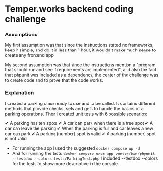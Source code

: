 # Temper.works backend coding challenge

### Assumptions
My first assumption was that since the instructions stated no frameworks, keep it simple, and do it in less than 1 hour, it wouldn't make much sense to create any frontend app. 

My second assumption was that since the instructions mention a "program that should run and see if requirements are implemented", and also the fact that phpunit was included as a dependency, the center of the challenge was to create code and to prove that the code works.

### Explanation 

I created a parking class ready to use and to be called. It contains different methods that provide checks, sets and gets to handle the basics of a parking operations. Then I created unit tests with 6 possible scenarios: 

✔ A parking has ten spots
✔ A car can park when there is a free spot
✔ A car can leave the parking
✔ When the parking is full and car leaves a new car can park
✔ A parking (number) spot is valid
✔ A parking (number) spot is not valid

- For running the app I used the suggested 
`docker compose up -d`
- And for running the tests 
`docker compose exec app vendor/bin/phpunit --testdox --colors tests/ParkingTest.php`
I included --testdox --colors for the tests to show more descriptive in the console
